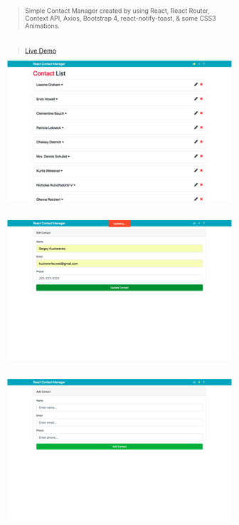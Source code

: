 #
> Simple Contact Manager created by using React, React Router, Context API, Axios, Bootstrap 4, react-notify-toast, & some CSS3 Animations.
#
> [Live Demo](https://cherenkor.github.io/react-contact-manager/)

![alt text](https://raw.githubusercontent.com/cherenkor/react-contact-manager/master/preview.png)
#
![alt text](https://raw.githubusercontent.com/cherenkor/react-contact-manager/master/preview-add.png)
#
![alt text](https://raw.githubusercontent.com/cherenkor/react-contact-manager/master/preview-edit.png)
